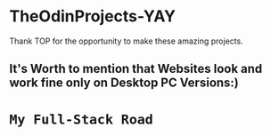 # TheOdinProjects-YAY

Thank TOP for the opportunity to make these amazing projects.
## It's Worth to mention that Websites look and work fine only on Desktop PC Versions:)

# `My Full-Stack Road`
